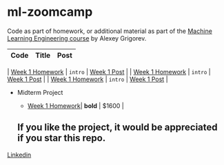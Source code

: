 # ml-zoomcamp

Code as part of homework, or additional material as part of the [Machine Learning Engineering course](https://github.com/alexeygrigorev/mlbookcamp-code/tree/master/course-zoomcamp) by Alexey Grigorev.

| Code | Title | Post |
| :--- | :---: | ---: |

| [Week 1 Homework](https://github.com/alejomaar/Machine-Learning-Zoomcamp/tree/main/Week%201)
| `intro`
| [Week 1 Post](https://www.linkedin.com/feed/update/urn:li:activity:6991631483010482176/)
|
| [Week 1 Homework](https://github.com/alejomaar/Machine-Learning-Zoomcamp/tree/main/Week%201)
| `intro`
| [Week 1 Post](https://www.linkedin.com/feed/update/urn:li:activity:6991631483010482176/)
|
| [Week 1 Homework](https://github.com/alejomaar/Machine-Learning-Zoomcamp/tree/main/Week%201)
| `intro`
| [Week 1 Post](https://www.linkedin.com/feed/update/urn:li:activity:6991631483010482176/)
|

- Midterm Project

  - [Week 1 Homework](https://github.com/alejomaar/Machine-Learning-Zoomcamp/tree/main/Week%201)| **bold** | $1600 |

  ## If you like the project, it would be appreciated if you star this repo.

[Linkedin](https://www.linkedin.com/in/manuelalejandroaponte/)
